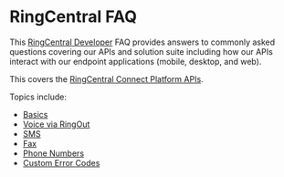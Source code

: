 # RingCentral FAQ

This [RingCentral Developer](https://developers.ringcentral.com) FAQ provides answers to commonly asked questions covering our APIs and solution suite including how our APIs interact with our endpoint applications (mobile, desktop, and web).

This covers the [RingCentral Connect Platform APIs](https://developers.ringcentral.com).

Topics include:

* [Basics](basics.md)
* [Voice via RingOut](voice_ringout.md)
* [SMS](sms.md)
* [Fax](fax.md)
* [Phone Numbers](phone_numbers.md)
* [Custom Error Codes](errors.md)

